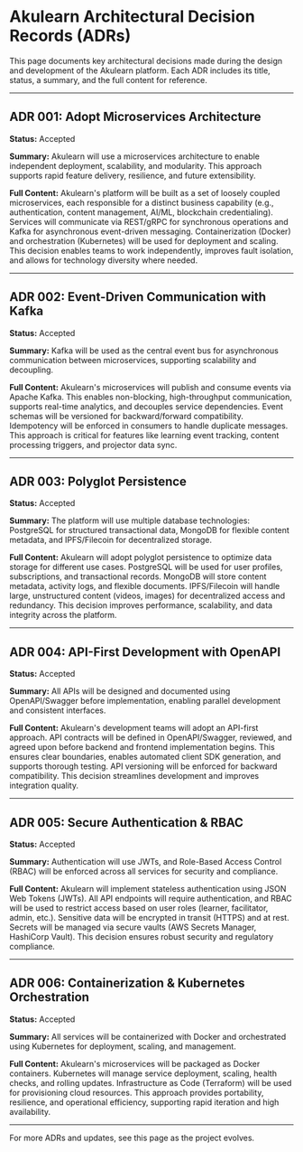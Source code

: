 # Akulearn Architectural Decision Records (ADRs)

This page documents key architectural decisions made during the design and development of the Akulearn platform. Each ADR includes its title, status, a summary, and the full content for reference.

---

## ADR 001: Adopt Microservices Architecture

**Status:** Accepted

**Summary:**
Akulearn will use a microservices architecture to enable independent deployment, scalability, and modularity. This approach supports rapid feature delivery, resilience, and future extensibility.

**Full Content:**
Akulearn's platform will be built as a set of loosely coupled microservices, each responsible for a distinct business capability (e.g., authentication, content management, AI/ML, blockchain credentialing). Services will communicate via REST/gRPC for synchronous operations and Kafka for asynchronous event-driven messaging. Containerization (Docker) and orchestration (Kubernetes) will be used for deployment and scaling. This decision enables teams to work independently, improves fault isolation, and allows for technology diversity where needed.

---

## ADR 002: Event-Driven Communication with Kafka

**Status:** Accepted

**Summary:**
Kafka will be used as the central event bus for asynchronous communication between microservices, supporting scalability and decoupling.

**Full Content:**
Akulearn's microservices will publish and consume events via Apache Kafka. This enables non-blocking, high-throughput communication, supports real-time analytics, and decouples service dependencies. Event schemas will be versioned for backward/forward compatibility. Idempotency will be enforced in consumers to handle duplicate messages. This approach is critical for features like learning event tracking, content processing triggers, and projector data sync.

---

## ADR 003: Polyglot Persistence

**Status:** Accepted

**Summary:**
The platform will use multiple database technologies: PostgreSQL for structured transactional data, MongoDB for flexible content metadata, and IPFS/Filecoin for decentralized storage.

**Full Content:**
Akulearn will adopt polyglot persistence to optimize data storage for different use cases. PostgreSQL will be used for user profiles, subscriptions, and transactional records. MongoDB will store content metadata, activity logs, and flexible documents. IPFS/Filecoin will handle large, unstructured content (videos, images) for decentralized access and redundancy. This decision improves performance, scalability, and data integrity across the platform.

---

## ADR 004: API-First Development with OpenAPI

**Status:** Accepted

**Summary:**
All APIs will be designed and documented using OpenAPI/Swagger before implementation, enabling parallel development and consistent interfaces.

**Full Content:**
Akulearn's development teams will adopt an API-first approach. API contracts will be defined in OpenAPI/Swagger, reviewed, and agreed upon before backend and frontend implementation begins. This ensures clear boundaries, enables automated client SDK generation, and supports thorough testing. API versioning will be enforced for backward compatibility. This decision streamlines development and improves integration quality.

---

## ADR 005: Secure Authentication & RBAC

**Status:** Accepted

**Summary:**
Authentication will use JWTs, and Role-Based Access Control (RBAC) will be enforced across all services for security and compliance.

**Full Content:**
Akulearn will implement stateless authentication using JSON Web Tokens (JWTs). All API endpoints will require authentication, and RBAC will be used to restrict access based on user roles (learner, facilitator, admin, etc.). Sensitive data will be encrypted in transit (HTTPS) and at rest. Secrets will be managed via secure vaults (AWS Secrets Manager, HashiCorp Vault). This decision ensures robust security and regulatory compliance.

---

## ADR 006: Containerization & Kubernetes Orchestration

**Status:** Accepted

**Summary:**
All services will be containerized with Docker and orchestrated using Kubernetes for deployment, scaling, and management.

**Full Content:**
Akulearn's microservices will be packaged as Docker containers. Kubernetes will manage service deployment, scaling, health checks, and rolling updates. Infrastructure as Code (Terraform) will be used for provisioning cloud resources. This approach provides portability, resilience, and operational efficiency, supporting rapid iteration and high availability.

---

For more ADRs and updates, see this page as the project evolves.
